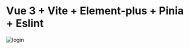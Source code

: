 # Vue 3 + Vite + Element-plus + Pinia + Eslint


![login](https://raw.githubusercontent.com/shunyue1320/mall/main/web/docs/login.jpeg)
